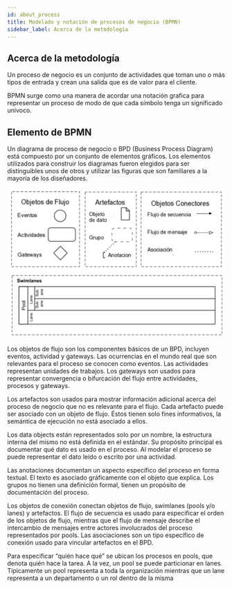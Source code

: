```yaml
---
id: about_process
title: Modelado y notación de procesos de negocio (BPMN)
sidebar_label: Acerca de la metodología
---
```



## Acerca de la metodología

Un proceso de negocio es un conjunto de actividades que toman uno o más tipos de entrada y crean una salida que es de valor para el cliente.

BPMN surge como una manera de acordar una notación grafica para representar un proceso de modo de que cada símbolo  tenga un significado unívoco.

## Elemento de BPMN

Un diagrama de proceso de negocio o BPD (Business Process Diagram) está compuesto por un conjunto de elementos gráficos. Los elementos utilizados para construir los diagramas fueron elegidos para ser distinguibles unos de otros y utilizar las figuras que son familiares a la mayoría de los diseñadores.

![alt-text](assets/lean_ux/elementos_bpmn.png)

Los objetos de flujo son los componentes básicos de un BPD, incluyen eventos, actividad y gateways. Las ocurrencias en el mundo real que son relevantes para el proceso se conocen como eventos. Las actividades representan unidades de trabajos. Los gateways son usados para representar convergencia o bifurcación del flujo entre actividades, procesos y gateways.

Los artefactos son usados para mostrar información adicional acerca del proceso de negocio que no es relevante para el flujo. Cada artefacto puede ser asociado con un objeto de flujo. Éstos tienen solo fines informativos, la semántica de ejecución no está asociado a ellos.

Los data objects están representados solo por un nombre, la estructura interna del mismo no está definida en el estándar. Su propósito principal es documentar qué dato es usado en el proceso. Al modelar el proceso se puede representar el dato leído o escrito por una actividad.

Las anotaciones documentan un aspecto específico del proceso en forma textual. El texto es asociado gráficamente con el objeto que explica. Los grupos no tienen una definición formal, tienen un propósito de documentación del proceso.

Los objetos de conexión conectan objetos de flujo, swimlanes (pools y/o lanes) y artefactos. El flujo de secuencia es usado para especificar el orden de los objetos de flujo, mientras que el flujo de mensaje describe el intercambio de mensajes entre actores involucrados del proceso representados por pools. Las asociaciones son un tipo específico de conexión usado para vincular artefactos en el BPD.

Para especificar “quién hace qué” se ubican los procesos en pools, que denota quién hace la tarea. A la vez, un pool se puede particionar en lanes. Típicamente un pool representa a toda la organización mientras que un lane representa a un departamento o un rol dentro de la misma
